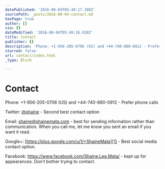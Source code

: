 ```yaml
---
datePublished: '2016-08-04T05:49:17.380Z'
sourcePath: _posts/2016-08-04-contact.md
hasPage: true
author: []
via: {}
dateModified: '2016-08-04T05:49:16.938Z'
title: Contact
publisher: {}
description: 'Phone: +1-956-205-0706 (US) and +44-740-880-0912 - Prefer phone calls'
starred: false
url: contact/index.html
_type: Blurb

---
```

# Contact

Phone: +1-956-205-0706 (US) and +44-740-880-0912 - Prefer phone calls

Twitter: [@shaine][0] - Second best contact option

Email: shaine@shainemata.com - best for sending information rather than communication. When you call me, let me know you sent an email if you want it read.

Google+: [https://plus.google.com/u/1/+ShaineMata][1] - Best social media contact option.

Facebook: https://www.facebook.com/Shaine.Lee.Mata/ - kept up for appearances. Don't bother trying to contact.

[0]: https://twitter.com/shaine
[1]: https://plus.google.com/u/1/+ShaineMata